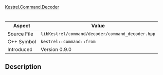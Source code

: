 [Kestrel.Command.Decoder](index.md)
# 
| Aspect | Value |
| --- | --- |
| Source File | `libKestrel/command/decoder/command_decoder.hpp` |
| C++ Symbol | `kestrel::command::from` |
| Introduced | Version 0.9.0 |
## Description

